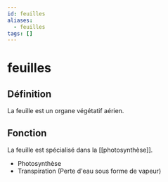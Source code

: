 ```yaml
---
id: feuilles
aliases:
  - feuilles
tags: []
---
```


# feuilles
## Définition
La feuille est un organe végétatif aérien.

## Fonction 
La feuille est spécialisé dans la [[photosynthèse]].
- Photosynthèse 
- Transpiration (Perte d'eau sous forme de vapeur) 

